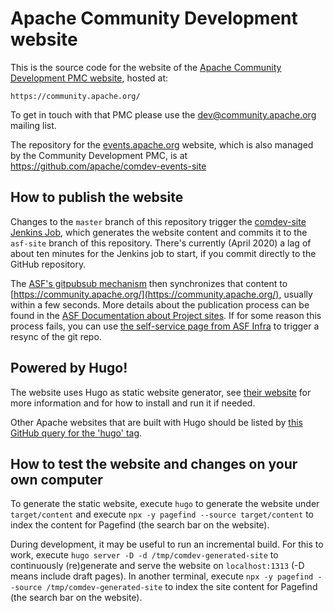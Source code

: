 <!--                                                                                                                                                                                                    
Licensed to the Apache Software Foundation (ASF) under one or more
contributor license agreements.  See the NOTICE file distributed with
this work for additional information regarding copyright ownership.
The ASF licenses this file to You under the Apache License, Version 2.0
(the "License"); you may not use this file except in compliance with
the License.  You may obtain a copy of the License at
   
    http://www.apache.org/licenses/LICENSE-2.0

Unless required by applicable law or agreed to in writing, software
distributed under the License is distributed on an "AS IS" BASIS,
WITHOUT WARRANTIES OR CONDITIONS OF ANY KIND, either express or implied.
See the License for the specific language governing permissions and
limitations under the License.
-->
# Apache Community Development website

This is the source code for the website of the [Apache Community Development PMC website](https://community.apache.org/), hosted at:

    https://community.apache.org/
    
To get in touch with that PMC please use the [dev@community.apache.org](https://lists.apache.org/list.html?dev@community.apache.org) mailing list.

The repository for the [events.apache.org](https://events.apache.org/) website, which is also managed by the Community Development PMC, is at https://github.com/apache/comdev-events-site

## How to publish the website

Changes to the `master` branch of this repository trigger the [comdev-site Jenkins Job](https://ci-builds.apache.org/job/Community%20Development/job/site/job/master/), which generates the website content and commits it to the `asf-site` branch of this repository. There's currently (April 2020) a lag of about ten minutes for the Jenkins job to start, if you commit directly to the GitHub repository.

The [ASF's gitpubsub mechanism](https://blogs.apache.org/infra/entry/git_based_websites_available) then synchronizes that content to [https://community.apache.org/](https://community.apache.org/), usually within a few seconds. More details about the publication process can be found in the [ASF Documentation about Project sites](https://infra.apache.org/project-site.html). If for some reason this process fails, you can use [the self-service page from ASF Infra](https://selfserve.apache.org/) to trigger a resync of the git repo.

## Powered by Hugo!

The website uses Hugo as static website generator, see [their website](https://gohugo.io/) for more information
and for how to install and run it if needed.

Other Apache websites that are built with Hugo should be listed by [this GitHub query for the 'hugo' tag](https://github.com/search?q=topic%3Ahugo+org%3Aapache&type=Repositories).

## How to test the website and changes on your own computer

To generate the static website, execute `hugo` to generate the website under `target/content` and execute
`npx -y pagefind --source target/content` to index the content for Pagefind (the search bar on the website).

During development, it may be useful to run an incremental build. For this to work, execute
`hugo server -D -d /tmp/comdev-generated-site` to continuously (re)generate and serve the website on `localhost:1313`
(-D means include draft pages). In another terminal, execute `npx -y pagefind --source /tmp/comdev-generated-site` to
index the site content for Pagefind (the search bar on the website).
